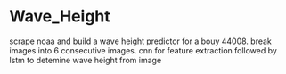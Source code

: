 # Wave_Height
scrape noaa and build a wave height predictor for a bouy 44008.
break images into 6 consecutive images.
cnn for feature extraction followed by lstm to detemine wave height from image

